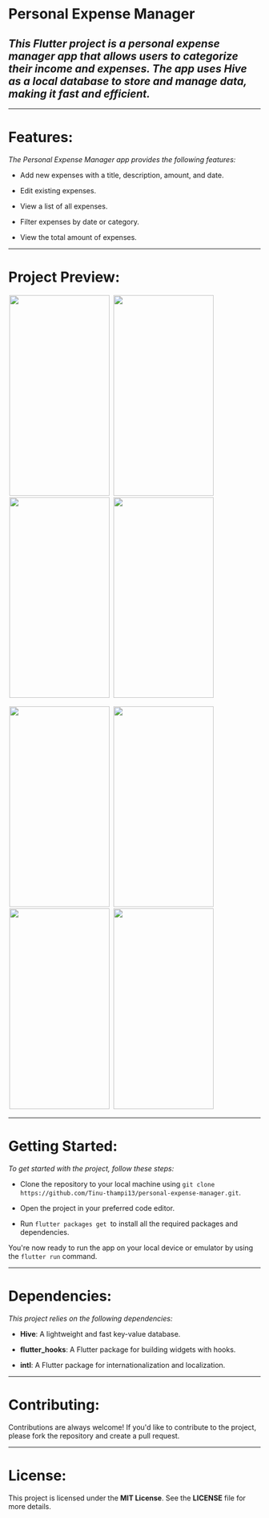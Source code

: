 # Personal Expense Manager
## _This Flutter project is a personal expense manager app that allows users to categorize their income and expenses. The app uses Hive as a local database to store and manage data, making it fast and efficient._
--- 

 # Features:
_The Personal Expense Manager app provides the following features:_

* Add new expenses with a title, description, amount, and date.

* Edit existing expenses.

* View a list of all expenses.

* Filter expenses by date or category.

* View the total amount of expenses.

 ---
 
 # Project Preview:
 <p float="left">

<img src="https://user-images.githubusercontent.com/79778565/226949632-04961a58-7568-4d24-8c65-ac99d02847ee.jpeg" width="200" height="400" hspace="2" />

<img src="https://user-images.githubusercontent.com/79778565/226943759-5af93c20-27ed-4423-936a-cf3f7cfb5ffe.jpeg" width="200" height="400" hspace="2" />

<img src="https://user-images.githubusercontent.com/79778565/226943853-affd94ff-98ce-4948-af13-0ba254681255.jpeg" width="200" height="400" hspace="2"/>
 
<img src="https://user-images.githubusercontent.com/79778565/226952135-c936d5fc-b517-41af-b583-060f098655ca.jpeg" width="200" height="400" hspace="2" />

 </p> 
 
<p float="left">
 
<img src="https://user-images.githubusercontent.com/79778565/226955198-da5c195e-b3e4-402b-a94c-2af672658c63.jpeg" width="200" height="400" hspace="2"  />

<img src="https://user-images.githubusercontent.com/79778565/226955250-f2e8eefd-5d8b-4ade-9968-4a2195404284.jpeg" width="200" height="400" hspace="2"  />

<img src="https://user-images.githubusercontent.com/79778565/226955283-94fa8e75-a51b-45f4-b700-d3486182f28f.jpeg" width="200" height="400" hspace="2"  />

<img src="https://user-images.githubusercontent.com/79778565/226944216-9e58ce6b-940f-4a38-a085-40f750b83157.jpeg" width="200" height="400" hspace="2"  />

</p>

---

# Getting Started:

_To get started with the project, follow these steps:_

* Clone the repository to your local machine using `git clone https://github.com/Tinu-thampi13/personal-expense-manager.git`.

* Open the project in your preferred code editor.

* Run `flutter packages get `to install all the required packages and dependencies.

You're now ready to run the app on your local device or emulator by using the `flutter run` command.

---
# Dependencies:
_This project relies on the following dependencies:_

* **Hive**: A lightweight and fast key-value database.

* **flutter_hooks**: A Flutter package for building widgets with hooks.

* **intl**: A Flutter package for internationalization and localization.
---
# Contributing:
Contributions are always welcome! If you'd like to contribute to the project, please fork the repository and create a pull request.

---
# License:
This project is licensed under the **MIT License**. See the **LICENSE** file for more details.

